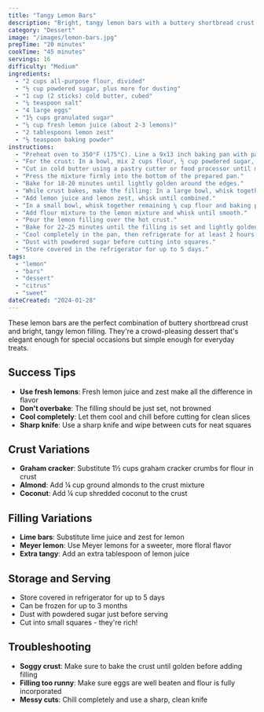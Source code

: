 ```yaml
---
title: "Tangy Lemon Bars"
description: "Bright, tangy lemon bars with a buttery shortbread crust and smooth lemon curd filling. The perfect balance of sweet and tart."
category: "Dessert"
image: "/images/lemon-bars.jpg"
prepTime: "20 minutes"
cookTime: "45 minutes"
servings: 16
difficulty: "Medium"
ingredients:
  - "2 cups all-purpose flour, divided"
  - "½ cup powdered sugar, plus more for dusting"
  - "1 cup (2 sticks) cold butter, cubed"
  - "¼ teaspoon salt"
  - "4 large eggs"
  - "1½ cups granulated sugar"
  - "¼ cup fresh lemon juice (about 2-3 lemons)"
  - "2 tablespoons lemon zest"
  - "½ teaspoon baking powder"
instructions:
  - "Preheat oven to 350°F (175°C). Line a 9x13 inch baking pan with parchment paper."
  - "For the crust: In a bowl, mix 2 cups flour, ½ cup powdered sugar, and salt."
  - "Cut in cold butter using a pastry cutter or food processor until mixture resembles coarse crumbs."
  - "Press the mixture firmly into the bottom of the prepared pan."
  - "Bake for 18-20 minutes until lightly golden around the edges."
  - "While crust bakes, make the filling: In a large bowl, whisk together eggs and granulated sugar."
  - "Add lemon juice and lemon zest, whisk until combined."
  - "In a small bowl, whisk together remaining ¼ cup flour and baking powder."
  - "Add flour mixture to the lemon mixture and whisk until smooth."
  - "Pour the lemon filling over the hot crust."
  - "Bake for 22-25 minutes until the filling is set and lightly golden."
  - "Cool completely in the pan, then refrigerate for at least 2 hours."
  - "Dust with powdered sugar before cutting into squares."
  - "Store covered in the refrigerator for up to 5 days."
tags:
  - "lemon"
  - "bars"
  - "dessert"
  - "citrus"
  - "sweet"
dateCreated: "2024-01-28"
---
```


These lemon bars are the perfect combination of buttery shortbread crust and bright, tangy lemon filling. They're a crowd-pleasing dessert that's elegant enough for special occasions but simple enough for everyday treats.

## Success Tips

- **Use fresh lemons**: Fresh lemon juice and zest make all the difference in flavor
- **Don't overbake**: The filling should be just set, not browned
- **Cool completely**: Let them cool and chill before cutting for clean slices
- **Sharp knife**: Use a sharp knife and wipe between cuts for neat squares

## Crust Variations

- **Graham cracker**: Substitute 1½ cups graham cracker crumbs for flour in crust
- **Almond**: Add ¼ cup ground almonds to the crust mixture
- **Coconut**: Add ¼ cup shredded coconut to the crust

## Filling Variations

- **Lime bars**: Substitute lime juice and zest for lemon
- **Meyer lemon**: Use Meyer lemons for a sweeter, more floral flavor
- **Extra tangy**: Add an extra tablespoon of lemon juice

## Storage and Serving

- Store covered in refrigerator for up to 5 days
- Can be frozen for up to 3 months
- Dust with powdered sugar just before serving
- Cut into small squares - they're rich!

## Troubleshooting

- **Soggy crust**: Make sure to bake the crust until golden before adding filling
- **Filling too runny**: Make sure eggs are well beaten and flour is fully incorporated
- **Messy cuts**: Chill completely and use a sharp, clean knife
